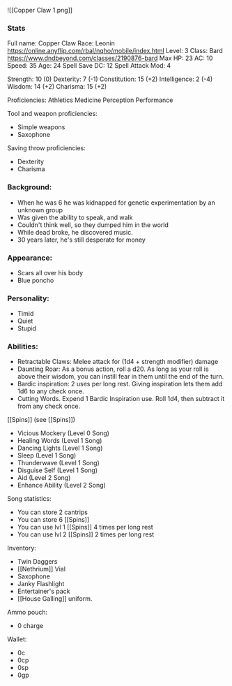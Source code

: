 ![[Copper Claw 1.png]]
### Stats
Full name: Copper Claw
Race: Leonin
	https://online.anyflip.com/rbal/nqho/mobile/index.html
Level: 3
Class: Bard
	https://www.dndbeyond.com/classes/2190876-bard
Max HP: 23
AC: 10
Speed: 35 
Age: 24
Spell Save DC: 12
Spell Attack Mod: 4

Strength: 10 (0)
Dexterity: 7 (-1)
Constitution: 15 (+2)
Intelligence: 2 (-4)
Wisdom: 14 (+2)
Charisma: 15 (+2)

Proficiencies:
	Athletics
	Medicine
	Perception
	Performance

Tool and weapon proficiencies:
- Simple weapons
- Saxophone

Saving throw proficiencies:
- Dexterity
- Charisma

### Background:
- When he was 6 he was kidnapped for genetic experimentation by an unknown group
- Was given the ability to speak, and walk
- Couldn't think well, so they dumped him in the world
- While dead broke, he discovered music.
- 30 years later, he's still desperate for money

### Appearance:
- Scars all over his body
- Blue poncho

### Personality:
- Timid
- Quiet
- Stupid

### Abilities:
- Retractable Claws: Melee attack for (1d4 + strength modifier) damage
- Daunting Roar: As a bonus action, roll a d20. As long as your roll is above their wisdom, you can instill fear in them until the end of the turn. 
- Bardic inspiration: 2 uses per long rest. Giving inspiration lets them add 1d6 to any check once.
- Cutting Words. Expend 1 Bardic Inspiration use. Roll 1d4, then subtract it from any check once. 

[[Spins]] (see [[Spins]])
- Vicious Mockery (Level 0 Song)
- Healing Words (Level 1 Song)
- Dancing Lights (Level 1 Song)
- Sleep (Level 1 Song)
- Thunderwave (Level 1 Song)
- Disguise Self (Level 1 Song)
- Aid (Level 2 Song)
- Enhance Ability (Level 2 Song)

Song statistics:
- You can store 2 cantrips
- You can store 6 [[Spins]]
- You can use lvl 1 [[Spins]] 4 times per long rest
- You can use lvl 2 [[Spins]] 2 times per long rest

Inventory:
- Twin Daggers
- [[Nethrium]] Vial
- Saxophone
- Janky Flashlight
- Entertainer's pack
- [[House Galling]] uniform.

Ammo pouch:
- 0 charge

Wallet:
- 0c
- 0cp
- 0sp
- 0gp